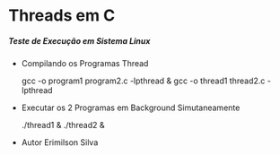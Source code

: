 # Threads em C

##### Teste de Execução em Sistema Linux

- Compilando os Programas Thread

    gcc -o program1 program2.c -lpthread & gcc -o thread1 thread2.c -lpthread

 - Executar os 2 Programas em Background Simutaneamente

   ./thread1 & ./thread2 &

- Autor Erimilson Silva